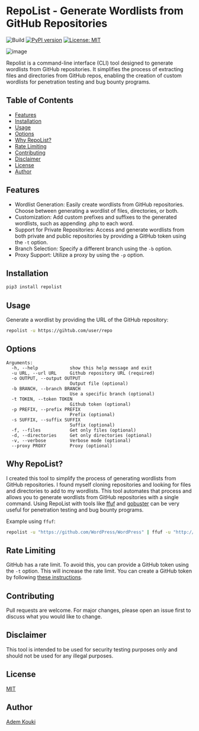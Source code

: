 # RepoList - Generate Wordlists from GitHub Repositories

![Build](https://img.shields.io/badge/Built%20with-Python-Blue)
[![PyPI version](https://badge.fury.io/py/repolist.svg)](https://badge.fury.io/py/repolist)
[![License: MIT](https://img.shields.io/badge/License-MIT-yellow.svg)](https://opensource.org/licenses/MIT)

![image](https://github.com/Ademking/repolist/assets/12462188/9b72b1ee-6cf8-4ff5-9bc0-c994ecb9ee03)

Repolist is a command-line interface (CLI) tool designed to generate wordlists from GitHub repositories. It simplifies the process of extracting files and directories from GitHub repos, enabling the creation of custom wordlists for penetration testing and bug bounty programs.


Table of Contents
------------
* [Features](#features)
* [Installation](#installation)
* [Usage](#usage)
* [Options](#options)
* [Why RepoList?](#why-repolist)
* [Rate Limiting](#rate-limiting)
* [Contributing](#contributing)
* [Disclaimer](#disclaimer)
* [License](#license)
* [Author](#author)


## Features

- Wordlist Generation: Easily create wordlists from GitHub repositories. Choose between generating a wordlist of files, directories, or both.
- Customization: Add custom prefixes and suffixes to the generated wordlists, such as appending .php to each word.
- Support for Private Repositories: Access and generate wordlists from both private and public repositories by providing a GitHub token using the `-t` option.
- Branch Selection: Specify a different branch using the `-b` option.
- Proxy Support: Utilize a proxy by using the `-p` option.

## Installation

```bash
pip3 install repolist
```

## Usage

Generate a wordlist by providing the URL of the GitHub repository:

```bash
repolist -u https://gihtub.com/user/repo
```

## Options

```
Arguments:
  -h, --help            show this help message and exit
  -u URL, --url URL     Github repository URL (required)
  -o OUTPUT, --output OUTPUT
                        Output file (optional)
  -b BRANCH, --branch BRANCH
                        Use a specific branch (optional)
  -t TOKEN, --token TOKEN
                        Github token (optional)
  -p PREFIX, --prefix PREFIX
                        Prefix (optional)
  -s SUFFIX, --suffix SUFFIX
                        Suffix (optional)
  -f, --files           Get only files (optional)
  -d, --directories     Get only directories (optional)
  -v, --verbose         Verbose mode (optional)
  --proxy PROXY         Proxy (optional)
```

## Why RepoList?

I created this tool to simplify the process of generating wordlists from GitHub repositories. I found myself cloning repositories and looking for files and directories to add to my wordlists. This tool automates that process and allows you to generate wordlists from GitHub repositories with a single command. 
Using RepoList with tools like [ffuf](https://github.com/ffuf/ffuf) and [gobuster](https://github.com/OJ/gobuster) can be very useful for penetration testing and bug bounty programs.

Example using `ffuf`:

```bash
repolist -u "https://github.com/WordPress/WordPress" | ffuf -u "http://example.com/FUZZ" -w -
```

## Rate Limiting

GitHub has a rate limit. To avoid this, you can provide a GitHub token using the `-t` option. This will increase the rate limit. You can create a GitHub token by following [these instructions](https://docs.github.com/en/github/authenticating-to-github/creating-a-personal-access-token).

## Contributing
Pull requests are welcome. For major changes, please open an issue first to discuss what you would like to change.

## Disclaimer
This tool is intended to be used for security testing purposes only and should not be used for any illegal purposes.

## License
[MIT](https://choosealicense.com/licenses/mit/)

## Author
[Adem Kouki](https://github.com/Ademking)


